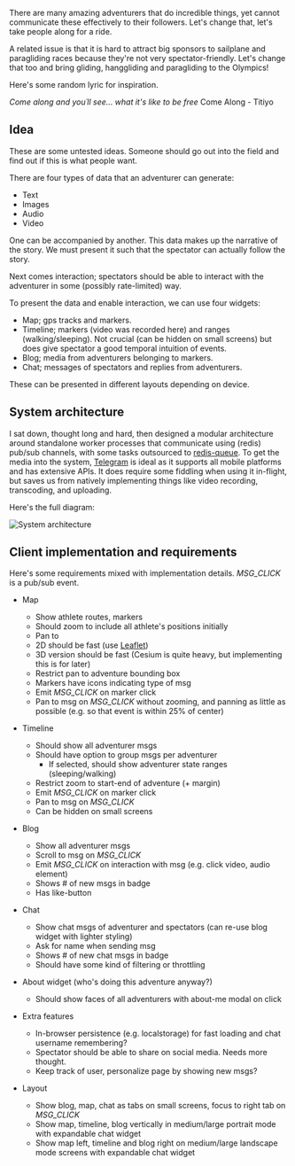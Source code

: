 There are many amazing adventurers that do incredible things, yet cannot communicate these effectively to their followers. Let's change that, let's take people along for a ride.

A related issue is that it is hard to attract big sponsors to sailplane and paragliding races because they're not very spectator-friendly. Let's change that too and bring gliding, hanggliding and paragliding to the Olympics!

Here's some random lyric for inspiration.

*Come along and you´ll see... what it's like to be free* Come Along - Titiyo

## Idea
These are some untested ideas. Someone should go out into the field and find out if this is what people want.

There are four types of data that an adventurer can generate:
- Text
- Images
- Audio
- Video

One can be accompanied by another. This data makes up the narrative of the story. We must present it such that the spectator can actually follow the story.

Next comes interaction; spectators should be able to interact with the adventurer in some (possibly rate-limited) way.

To present the data and enable interaction, we can use four widgets:
- Map; gps tracks and markers.
- Timeline; markers (video was recorded here) and ranges (walking/sleeping). Not crucial (can be hidden on small screens) but does give spectator a good temporal intuition of events.
- Blog; media from adventurers belonging to markers.
- Chat; messages of spectators and replies from adventurers.

These can be presented in different layouts depending on device.

## System architecture
I sat down, thought long and hard, then designed a modular architecture around standalone worker processes that communicate using (redis) pub/sub channels, with some tasks outsourced to [redis-queue](python-rq.org). To get the media into the system, [Telegram](telegram.org) is ideal as it supports all mobile platforms and has extensive APIs. It does require some fiddling when using it in-flight, but saves us from natively implementing things like video recording, transcoding, and uploading.

Here's the full diagram:

![System architecture](https://raw.githubusercontent.com/The-Fonz/come-along/master/system-diagram.png)

## Client implementation and requirements
Here's some requirements mixed with implementation details. *MSG_CLICK* is a pub/sub event.

- Map
  - Show athlete routes, markers
  - Should zoom to include all athlete's positions initially
  - Pan to 
  - 2D should be fast (use [Leaflet](leafletjs.com))
  - 3D version should be fast (Cesium is quite heavy, but implementing this is for later)
  - Restrict pan to adventure bounding box
  - Markers have icons indicating type of msg
  - Emit *MSG_CLICK* on marker click
  - Pan to msg on *MSG_CLICK* without zooming, and panning as little as possible (e.g. so that event is within 25% of center)

- Timeline
  - Should show all adventurer msgs
  - Should have option to group msgs per adventurer
    - If selected, should show adventurer state ranges (sleeping/walking)
  - Restrict zoom to start-end of adventure (+ margin)
  - Emit *MSG_CLICK* on marker click
  - Pan to msg on *MSG_CLICK*
  - Can be hidden on small screens

- Blog
  - Show all adventurer msgs
  - Scroll to msg on *MSG_CLICK*
  - Emit *MSG_CLICK* on interaction with msg (e.g. click video, audio element)
  - Shows # of new msgs in badge
  - Has like-button

- Chat
  - Show chat msgs of adventurer and spectators (can re-use blog widget with lighter styling)
  - Ask for name when sending msg
  - Shows # of new chat msgs in badge
  - Should have some kind of filtering or throttling

- About widget (who's doing this adventure anyway?)
  - Should show faces of all adventurers with about-me modal on click

- Extra features
  - In-browser persistence (e.g. localstorage) for fast loading and chat username remembering?
  - Spectator should be able to share on social media. Needs more thought.
  - Keep track of user, personalize page by showing new msgs?

- Layout
  - Show blog, map, chat as tabs on small screens, focus to right tab on *MSG_CLICK* 
  - Show map, timeline, blog vertically in medium/large portrait mode with expandable chat widget
  - Show map left, timeline and blog right on medium/large landscape mode screens with expandable chat widget
  
  
